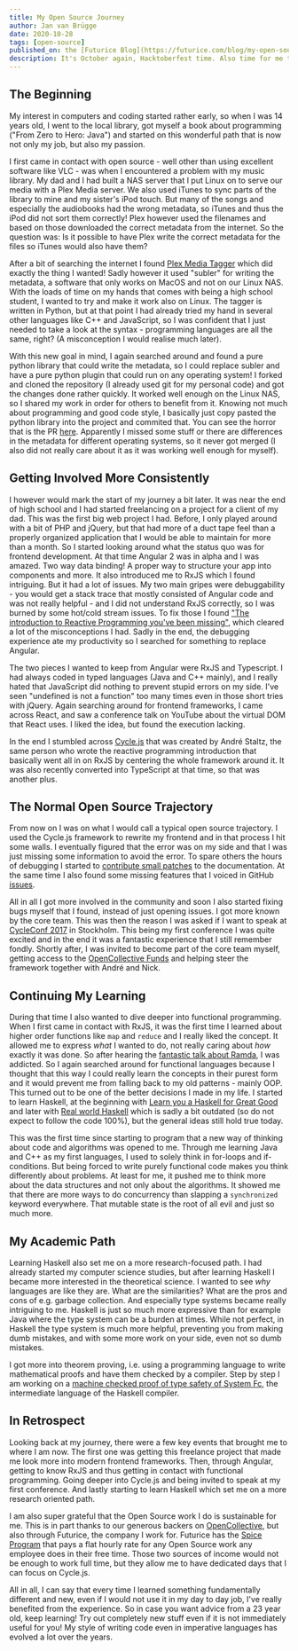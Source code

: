 ```yaml
---
title: My Open Source Journey
author: Jan van Brügge
date: 2020-10-28
tags: [open-source]
published_on: the [Futurice Blog](https://futurice.com/blog/my-open-source-journey)
description: It's October again, Hacktoberfest time. Also time for me to reminisce about my personal learning journey that was so heavily influenced by open source.
---
```


## The Beginning

My interest in computers and coding started rather early, so when I was 14 years old, I went to the local library, got myself a book about programming ("From Zero to Hero: Java") and started on this wonderful path that is now not only my job, but also my passion.

I first came in contact with open source - well other than using excellent software like VLC - was when I encountered a problem with my music library. My dad and I had built a NAS server that I put Linux on to serve our media with a Plex Media server. We also used iTunes to sync parts of the library to mine and my sister's iPod touch. But many of the songs and especially the audiobooks had the wrong metadata, so iTunes and thus the iPod did not sort them correctly! Plex however used the filenames and based on those downloaded the correct metadata from the internet. So the question was: Is it possible to have Plex write the correct metadata for the files so iTunes would also have them?

After a bit of searching the internet I found [Plex Media Tagger](https://github.com/ccjensen/PlexMediaTagger) which did exactly the thing I wanted! Sadly however it used "subler" for writing the metadata, a software that only works on MacOS and not on our Linux NAS. With the loads of time on my hands that comes with being a high school student, I wanted to try and make it work also on Linux. The tagger is written in Python, but at that point I had already tried my hand in several other languages like C++ and JavaScript, so I was confident that I just needed to take a look at the syntax - programming languages are all the same, right? (A misconception I would realise much later).

With this new goal in mind, I again searched around and found a pure python library that could write the metadata, so I could replace subler and have a pure python plugin that could run on any operating system! I forked and cloned the repository (I already used git for my personal code) and got the changes done rather quickly. It worked well enough on the Linux NAS, so I shared my work in order for others to benefit from it. Knowing not much about programming and good code style, I basically just copy pasted the python library into the project and commited that. You can see the horror that is the PR [here](https://github.com/ccjensen/PlexMediaTagger/pull/9). Apparently I missed some stuff or there are differences in the metadata for different operating systems, so it never got merged (I also did not really care about it as it was working well enough for myself).

## Getting Involved More Consistently

I however would mark the start of my journey a bit later. It was near the end of high school and I had started freelancing on a project for a client of my dad. This was the first big web project I had. Before, I only played around with a bit of PHP and jQuery, but that had more of a duct tape feel than a properly organized application that I would be able to maintain for more than a month. So I started looking around what the status quo was for frontend development. At that time Angular 2 was in alpha and I was amazed. Two way data binding! A proper way to structure your app into components and more. It also introduced me to RxJS which I found intriguing. But it had a lot of issues. My two main gripes were debuggability - you would get a stack trace that mostly consisted of Angular code and was not really helpful - and I did not understand RxJS correctly, so I was burned by some hot/cold stream issues. To fix those I found ["The introduction to Reactive Programming you've been missing"](https://gist.github.com/staltz/868e7e9bc2a7b8c1f754), which cleared a lot of the misconceptions I had. Sadly in the end, the debugging experience ate my productivity so I searched for something to replace Angular.

The two pieces I wanted to keep from Angular were RxJS and Typescript. I had always coded in typed languages (Java and C++ mainly), and I really hated that JavaScript did nothing to prevent stupid errors on my side. I've seen "undefined is not a function" too many times even in those short tries with jQuery. Again searching around for frontend frameworks, I came across React, and saw a conference talk on YouTube about the virtual DOM that React uses. I liked the idea, but found the execution lacking.

In the end I stumbled across [Cycle.js](https://cycle.js.org/) that was created by André Staltz, the same person who wrote the reactive programming introduction that basically went all in on RxJS by centering the whole framework around it. It was also recently converted into TypeScript at that time, so that was another plus.

## The Normal Open Source Trajectory

From now on I was on what I would call a typical open source trajectory. I used the Cycle.js framework to rewrite my frontend and in that process I hit some walls. I eventually figured that the error was on my side and that I was just missing some information to avoid the error. To spare others the hours of debugging I started to [contribute small patches](https://github.com/cyclejs/cyclejs/pulls?q=is%3Apr+author%3Ajvanbruegge+sort%3Acreated-asc+) to the documentation. At the same time I also found some missing features that I voiced in GitHub [issues](https://github.com/cyclejs/cyclejs/issues/441).

All in all I got more involved in the community and soon I also started fixing bugs myself that I found, instead of just opening issues. I got more known by the core team. This was then the reason I was asked if I want to speak at [CycleConf 2017](https://futurice.com/blog/cycleconf-2017-attracted-some-very-different-cyclists-to-stockholm-this-spring) in Stockholm. This being my first conference I was quite excited and in the end it was a fantastic experience that I still remember fondly. Shortly after, I was invited to become part of the core team myself, getting access to the [OpenCollective Funds](https://opencollective.com/cyclejs) and helping steer the framework together with André and Nick.

## Continuing My Learning

During that time I also wanted to dive deeper into functional programming. When I first came in contact with RxJS, it was the first time I learned about higher order functions like `map` and `reduce` and I really liked the concept. It allowed me to express _what_ I wanted to do, not really caring about _how_ exactly it was done. So after hearing the [fantastic talk about Ramda](https://www.youtube.com/watch?v=m3svKOdZijA), I was addicted. So I again searched around for functional languages because I thought that this way I could really learn the concepts in their purest form and it would prevent me from falling back to my old patterns - mainly OOP. This turned out to be one of the better decisions I made in my life. I started to learn Haskell, at the beginning with [Learn you a Haskell for Great Good](http://learnyouahaskell.com/chapters) and later with [Real world Haskell](http://book.realworldhaskell.org/read/) which is sadly a bit outdated (so do not expect to follow the code 100%), but the general ideas still hold true today.

This was the first time since starting to program that a new way of thinking about code and algorithms was opened to me. Through me learning Java and C++ as my first languages, I used to solely think in for-loops and if-conditions. But being forced to write purely functional code makes you think differently about problems. At least for me, it pushed me to think more about the data structures and not only about the algorithms. It showed me that there are more ways to do concurrency than slapping a `synchronized` keyword everywhere. That mutable state is the root of all evil and just so much more.

## My Academic Path

Learning Haskell also set me on a more research-focused path. I had already started my computer science studies, but after learning Haskell I became more interested in the theoretical science. I wanted to see _why_ languages are like they are. What are the similarities? What are the pros and cons of e.g. garbage collection. And especially type systems became really intriguing to me. Haskell is just so much more expressive than for example Java where the type system can be a burden at times. While not perfect, in Haskell the type system is much more helpful, preventing you from making dumb mistakes, and with some more work on your side, even not so dumb mistakes.

I got more into theorem proving, i.e. using a programming language to write mathematical proofs and have them checked by a compiler. Step by step I am working on a [machine checked proof of type safety of System Fc](https://github.com/jvanbruegge/isabelle-lambda-calculus), the intermediate language of the Haskell compiler.

## In Retrospect

Looking back at my journey, there were a few key events that brought me to where I am now. The first one was getting this freelance project that made me look more into modern frontend frameworks. Then, through Angular, getting to know RxJS and thus getting in contact with functional programming. Going deeper into Cycle.js and being invited to speak at my first conference. And lastly starting to learn Haskell which set me on a more research oriented path.

I am also super grateful that the Open Source work I do is sustainable for me. This is in part thanks to our generous backers on [OpenCollective](https://opencollective.com/cyclejs), but also through Futurice, the company I work for. Futurice has the [Spice Program](https://spiceprogram.org/) that pays a flat hourly rate for any Open Source work any employee does in their free time. Those two sources of income would not be enough to work full time, but they allow me to have dedicated days that I can focus on Cycle.js.

All in all, I can say that every time I learned something fundamentally different and new, even if I would not use it in my day to day job, I've really benefited from the experience. So in case you want advice from a 23 year old, keep learning! Try out completely new stuff even if it is not immediately useful for you! My style of writing code even in imperative languages has evolved a lot over the years.
